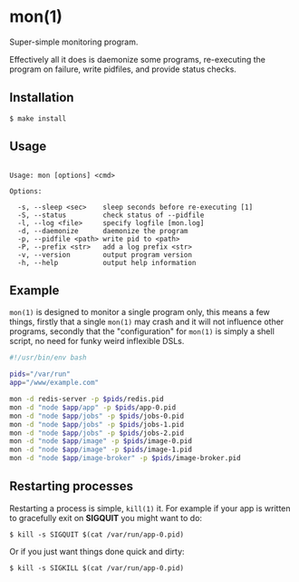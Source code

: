 
# mon(1)

  Super-simple monitoring program.

  Effectively all it does is daemonize some programs,
  re-executing the program on failure, write pidfiles,
  and provide status checks.

## Installation

```
$ make install
```

## Usage

```

Usage: mon [options] <cmd>

Options:

  -s, --sleep <sec>    sleep seconds before re-executing [1]
  -S, --status         check status of --pidfile
  -l, --log <file>     specify logfile [mon.log]
  -d, --daemonize      daemonize the program
  -p, --pidfile <path> write pid to <path>
  -P, --prefix <str>   add a log prefix <str>
  -v, --version        output program version
  -h, --help           output help information

```

## Example

  `mon(1)` is designed to monitor a single program only, this means a few things,
  firstly that a single `mon(1)` may crash and it will not influence other programs,
  secondly that the "configuration" for `mon(1)` is simply a shell script,
  no need for funky weird inflexible DSLs.

```bash
#!/usr/bin/env bash

pids="/var/run"
app="/www/example.com"

mon -d redis-server -p $pids/redis.pid
mon -d "node $app/app" -p $pids/app-0.pid
mon -d "node $app/jobs" -p $pids/jobs-0.pid
mon -d "node $app/jobs" -p $pids/jobs-1.pid
mon -d "node $app/jobs" -p $pids/jobs-2.pid
mon -d "node $app/image" -p $pids/image-0.pid
mon -d "node $app/image" -p $pids/image-1.pid
mon -d "node $app/image-broker" -p $pids/image-broker.pid
```

## Restarting processes

  Restarting a process is simple, `kill(1)` it. For example if your app is written
  to gracefully exit on __SIGQUIT__ you might want to do:
  
    $ kill -s SIGQUIT $(cat /var/run/app-0.pid)

  Or if you just want things done quick and dirty:

    $ kill -s SIGKILL $(cat /var/run/app-0.pid)
